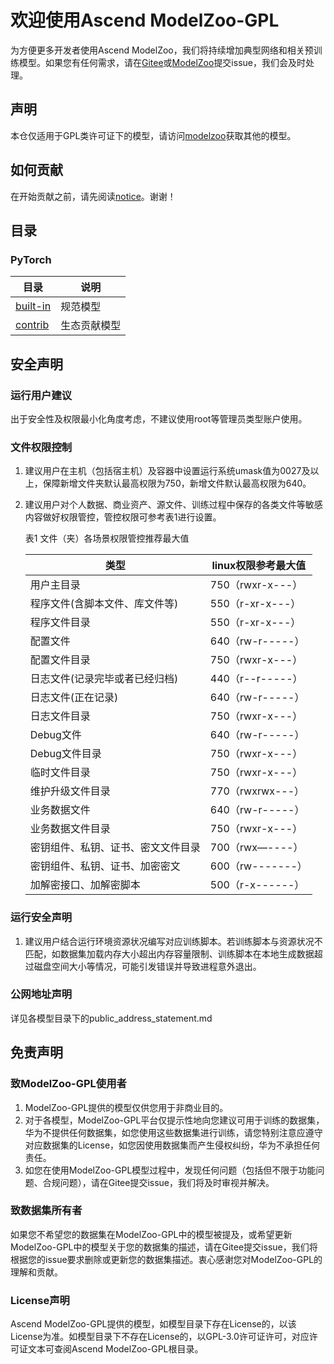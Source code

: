 # 欢迎使用Ascend ModelZoo-GPL

为方便更多开发者使用Ascend ModelZoo，我们将持续增加典型网络和相关预训练模型。如果您有任何需求，请在[Gitee](https://gitee.com/ascend/modelzoo-GPL/issues)或[ModelZoo](https://bbs.huaweicloud.com/forum-726-1.html)提交issue，我们会及时处理。


## 声明

本仓仅适用于GPL类许可证下的模型，请访问[modelzoo](https://gitee.com/ascend/modelzoo)获取其他的模型。


## 如何贡献

在开始贡献之前，请先阅读[notice](https://gitee.com/ascend/modelzoo/blob/master/contrib/CONTRIBUTING.md)。谢谢！


## 目录

### PyTorch

| 目录                                                         | 说明                       |
| ------------------------------------------------------------ | -------------------------- |
| [built-in](https://gitee.com/ascend/modelzoo-GPL/tree/master/built-in) | 规范模型 |
| [contrib](https://gitee.com/ascend/modelzoo-GPL/tree/master/contrib) | 生态贡献模型 |
					
  
## 安全声明

### 运行用户建议

出于安全性及权限最小化角度考虑，不建议使用root等管理员类型账户使用。

### 文件权限控制

1. 建议用户在主机（包括宿主机）及容器中设置运行系统umask值为0027及以上，保障新增文件夹默认最高权限为750，新增文件默认最高权限为640。
2. 建议用户对个人数据、商业资产、源文件、训练过程中保存的各类文件等敏感内容做好权限管控，管控权限可参考表1进行设置。

    表1 文件（夹）各场景权限管控推荐最大值

    | 类型           | linux权限参考最大值 |
    | -------------- | ---------------  |
    | 用户主目录                        |   750（rwxr-x---）            |
    | 程序文件(含脚本文件、库文件等)       |   550（r-xr-x---）             |
    | 程序文件目录                      |   550（r-xr-x---）            |
    | 配置文件                          |  640（rw-r-----）             |
    | 配置文件目录                      |   750（rwxr-x---）            |
    | 日志文件(记录完毕或者已经归档)        |  440（r--r-----）             | 
    | 日志文件(正在记录)                |    640（rw-r-----）           |
    | 日志文件目录                      |   750（rwxr-x---）            |
    | Debug文件                         |  640（rw-r-----）         |
    | Debug文件目录                     |   750（rwxr-x---）  |
    | 临时文件目录                      |   750（rwxr-x---）   |
    | 维护升级文件目录                  |   770（rwxrwx---）    |
    | 业务数据文件                      |   640（rw-r-----）    |
    | 业务数据文件目录                  |   750（rwxr-x---）      |
    | 密钥组件、私钥、证书、密文文件目录    |  700（rwx—----）      |
    | 密钥组件、私钥、证书、加密密文        | 600（rw-------）      |
    | 加解密接口、加解密脚本            |   500（r-x------）        |


### 运行安全声明

1. 建议用户结合运行环境资源状况编写对应训练脚本。若训练脚本与资源状况不匹配，如数据集加载内存大小超出内存容量限制、训练脚本在本地生成数据超过磁盘空间大小等情况，可能引发错误并导致进程意外退出。


### 公网地址声明

详见各模型目录下的public_address_statement.md


## 免责声明

### 致ModelZoo-GPL使用者
1. ModelZoo-GPL提供的模型仅供您用于非商业目的。
2. 对于各模型，ModelZoo-GPL平台仅提示性地向您建议可用于训练的数据集，华为不提供任何数据集，如您使用这些数据集进行训练，请您特别注意应遵守对应数据集的License，如您因使用数据集而产生侵权纠纷，华为不承担任何责任。
3. 如您在使用ModelZoo-GPL模型过程中，发现任何问题（包括但不限于功能问题、合规问题），请在Gitee提交issue，我们将及时审视并解决。

### 致数据集所有者
如果您不希望您的数据集在ModelZoo-GPL中的模型被提及，或希望更新ModelZoo-GPL中的模型关于您的数据集的描述，请在Gitee提交issue，我们将根据您的issue要求删除或更新您的数据集描述。衷心感谢您对ModelZoo-GPL的理解和贡献。

### License声明
Ascend ModelZoo-GPL提供的模型，如模型目录下存在License的，以该License为准。如模型目录下不存在License的，以GPL-3.0许可证许可，对应许可证文本可查阅Ascend ModelZoo-GPL根目录。